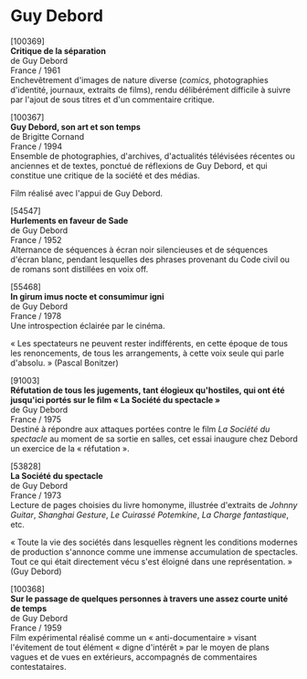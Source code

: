 # Guy Debord

[100369]  
**Critique de la séparation**  
de Guy Debord  
France / 1961  
Enchevêtrement d'images de nature diverse (_comics_, photographies d'identité, journaux, extraits de films), rendu délibérément difficile à suivre par l'ajout de sous titres et d'un commentaire critique.

[100367]  
**Guy Debord, son art et son temps**  
de Brigitte Cornand  
France / 1994  
Ensemble de photographies, d'archives, d'actualités télévisées récentes ou anciennes et de textes, ponctué de réflexions de Guy Debord, et qui constitue une critique de la société et des médias.

Film réalisé avec l'appui de Guy Debord.

[54547]  
**Hurlements en faveur de Sade**  
de Guy Debord  
France / 1952  
Alternance de séquences à écran noir silencieuses et de séquences d'écran blanc, pendant lesquelles des phrases provenant du Code civil ou de romans sont distillées en voix off.

[55468]  
**In girum imus nocte et consumimur igni**  
de Guy Debord  
France / 1978  
Une introspection éclairée par le cinéma.

« Les spectateurs ne peuvent rester indifférents, en cette époque de tous les renoncements, de tous les arrangements, à cette voix seule qui parle d'absolu. » (Pascal Bonitzer)

[91003]  
**Réfutation de tous les jugements, tant élogieux qu'hostiles, qui ont été jusqu'ici portés sur le film « La Société du spectacle »**  
de Guy Debord  
France / 1975  
Destiné à répondre aux attaques portées contre le film _La Société du spectacle_ au moment de sa sortie en salles, cet essai inaugure chez Debord un exercice de la « réfutation ».

[53828]  
**La Société du spectacle**  
de Guy Debord  
France / 1973  
Lecture de pages choisies du livre homonyme, illustrée d'extraits de _Johnny Guitar_, _Shanghai Gesture_, _Le Cuirassé Potemkine_, _La Charge fantastique_, etc.

« Toute la vie des sociétés dans lesquelles règnent les conditions modernes de production s'annonce comme une immense accumulation de spectacles. Tout ce qui était directement vécu s'est éloigné dans une représentation. » (Guy Debord)

[100368]  
**Sur le passage de quelques personnes à travers une assez courte unité de temps**  
de Guy Debord  
France / 1959  
Film expérimental réalisé comme un « anti-documentaire » visant l'évitement de tout élément « digne d'intérêt » par le moyen de plans vagues et de vues en extérieurs, accompagnés de commentaires contestataires.

